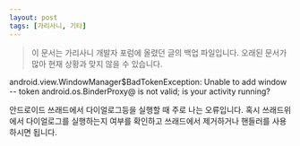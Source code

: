 ```yaml
---
layout: post
tags: [가리사니, 기타]
---
```


> 이 문서는 가리사니 개발자 포럼에 올렸던 글의 백업 파일입니다.
오래된 문서가 많아 현재 상황과 맞지 않을 수 있습니다.


android.view.WindowManager$BadTokenException: Unable to add window -- token android.os.BinderProxy@ is not valid; is your activity running?

안드로이드 쓰래드에서 다이얼로그등을 실행할 때 주로 나는 오류입니다.
혹시 쓰래드위에서 다이얼로그를 실행하는지 여부를 확인하고 쓰래드에서 제거하거나 핸들러를 사용하시면 됩니다.
